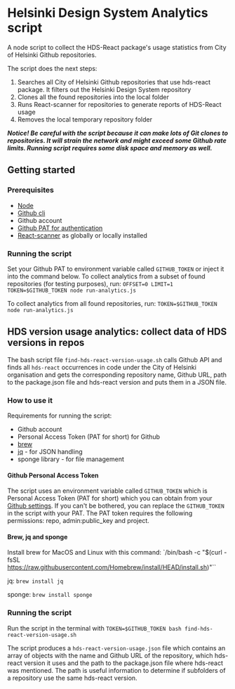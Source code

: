 # Helsinki Design System Analytics script

A node script to collect the HDS-React package's usage statistics from City of Helsinki Github repositories.

The script does the next steps:
1. Searches all City of Helsinki Github repositories that use hds-react package. It filters out the Helsinki Design System repository
2. Clones all the found repositories into the local folder
3. Runs React-scanner for repositories to generate reports of HDS-React usage
4. Removes the local temporary repository folder

***Notice! Be careful with the script because it can make lots of Git clones to repositories. 
It will strain the network and might exceed some Github rate limits. Running script requires some disk space and memory as well.***

## Getting started

### Prerequisites
- [Node](https://nodejs.org/en/)
- [Github cli](https://cli.github.com/)
- Github account
- [Github PAT for authentication](https://docs.github.com/en/authentication/keeping-your-account-and-data-secure/creating-a-personal-access-token)
- [React-scanner](https://github.com/moroshko/react-scanner) as globally or locally installed

### Running the script
Set your Github PAT to environment variable called `GITHUB_TOKEN` or inject it into the command below.
To collect analytics from a subset of found repositories (for testing purposes), run:
```OFFSET=0 LIMIT=1 TOKEN=$GITHUB_TOKEN node run-analytics.js```

To collect analytics from all found repositories, run:
```TOKEN=$GITHUB_TOKEN node run-analytics.js```

## HDS version usage analytics: collect data of HDS versions in repos
The bash script file `find-hds-react-version-usage.sh` calls Github API and finds all `hds-react` occurrences in code under the City of Helsinki organisation and gets the corresponding repository name, Github URL, path to the package.json file and hds-react version and puts them in a JSON file.

### How to use it

Requirements for running the script:
- Github account
- Personal Access Token (PAT for short) for Github
- [brew](https://brew.sh/)
- [jq](https://stedolan.github.io/jq/) - for JSON handling
- sponge library - for file management

#### Github Personal Access Token
The script uses an environment variable called `GITHUB_TOKEN` which is Personal Access Token (PAT for short) which you can obtain from your [Github settings](https://docs.github.com/en/authentication/keeping-your-account-and-data-secure/creating-a-personal-access-token). If you can't be bothered, you can replace the `GITHUB_TOKEN` in the script with your PAT.
The PAT token requires the following permissions: repo, admin:public_key and project.

#### Brew, jq and sponge
Install brew for MacOS and Linux with this command: `/bin/bash -c "$(curl -fsSL https://raw.githubusercontent.com/Homebrew/install/HEAD/install.sh)"``

jq: `brew install jq`

sponge: `brew install sponge`

### Running the script
Run the script in the terminal with `TOKEN=$GITHUB_TOKEN bash find-hds-react-version-usage.sh`

The script produces a `hds-react-version-usage.json` file which contains an array of objects with the name and Github URL of the repository, which hds-react version it uses and the path to the package.json file where hds-react was mentioned. The path is useful information to determine if subfolders of a repository use the same hds-react version.